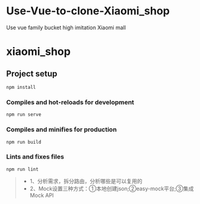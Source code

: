 
# Use-Vue-to-clone-Xiaomi_shop
Use vue family bucket high imitation Xiaomi mall

# xiaomi_shop

## Project setup
```
npm install
```

### Compiles and hot-reloads for development
```
npm run serve
```

### Compiles and minifies for production
```
npm run build
```

### Lints and fixes files
```
npm run lint
```
>- 1、分析需求，拆分路由，分析哪些是可以复用的
>- 2、Mock设置三种方式：①本地创建json;②easy-mock平台;③集成Mock API


